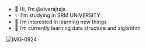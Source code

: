 - 👋 Hi, I’m @sivarajraja
- ✨ I'm studying in SRM UNIVERSITY
- 👀 I’m interested in learning new things
- 🌱 I’m currently learning data structure and algorithm

![IMG-0924](https://user-images.githubusercontent.com/114579882/199732284-a5942379-0f48-4869-a99a-8ee5e2821246.jpg)
